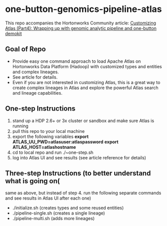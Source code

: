 # one-button-genomics-pipeline-atlas

This repo accompanies the Hortonworks Community article: [Customizing Atlas (Part4): Wrapping up with genomic analytic pipeline and one-button demokit](https://community.hortonworks.com/articles/236889/customizing-atlas-part4-summarizing-with-genomic-a.html)

## Goal of Repo
* Provide easy one command approach to load Apache Atlas on Hortonworks Data Platform (Hadoop) with customized types and entities and complex lineages.
* See article for details.  
* Even if you are not interested in customizing Atlas, this is a great way to create complex lineages in Atlas and explore the powerful Atlas search and lineage capabilities.

## One-step Instructions
1. stand up a HDP 2.6+ or 3x cluster or sandbox and make sure Atlas is running
1. pull this repo to your local machine
1. export the following variables
  **export ATLAS_UU_PWD=atlasuser:atlaspassword**
  **export ATLAS_HOST=atlashostname**
1. cd to local repo and run ./~one-step.sh
1. log into Atlas UI and see results (see article reference for details)
  
## Three-step Instructions (to better understand what is going on(
same as above, but instead of step 4. run the following separate commands and see results in Atlas UI after each one)
* ./initialize.sh (creates types and some reused entities)
* ./pipeline-single.sh (creates a single lineage)
* ./pipeline-multi.sh (adds more lineages)



